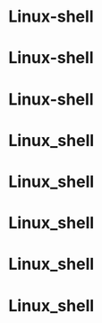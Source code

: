 # Linux-shell
# Linux-shell
# Linux-shell
# Linux_shell
# Linux_shell
# Linux_shell
# Linux_shell
# Linux_shell
